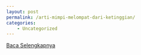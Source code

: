 ```yaml
---
layout: post
permalink: /arti-mimpi-melompat-dari-ketinggian/
categories:
    - Uncategorized
---
```


[Baca Selengkapnya](/02)